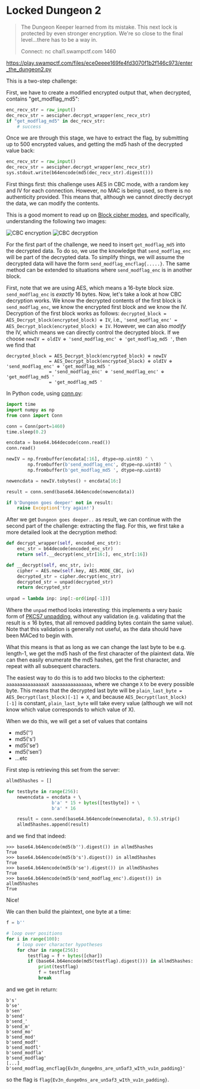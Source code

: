 # Locked Dungeon 2
> The Dungeon Keeper learned from its mistake. This next lock is protected by even stronger encryption. We're so close to the final level...there has to be a way in.
>
> Connect: nc chal1.swampctf.com 1460

https://play.swampctf.com/files/ece0eeee169fe4fd3070f1b2f146c973/enter_the_dungeon2.py

This is a two-step challenge:

First, we have to create a modified encrypted output that, when decrypted, contains "get_modflag_md5": 
```python
enc_recv_str = raw_input()
dec_recv_str = aescipher.decrypt_wrapper(enc_recv_str)
if "get_modflag_md5" in dec_recv_str:
    # success
```

Once we are through this stage, we have to extract the flag, by submitting up to 500 encrypted values, and getting the md5 hash of the decrypted value back:
```python
enc_recv_str = raw_input()
dec_recv_str = aescipher.decrypt_wrapper(enc_recv_str)
sys.stdout.write(b64encode(md5(dec_recv_str).digest()))
```

First things first: this challenge uses AES in CBC mode, with a random key and IV for each connection. However, no MAC is being used,
so there is no authenticity provided. This means that, although we cannot directly decrypt the data, we can modify the contents.

This is a good moment to read up on [Block cipher modes](https://en.wikipedia.org/wiki/Block_cipher_mode_of_operation),
and specifically, understanding the following two images:

![CBC encryption](https://upload.wikimedia.org/wikipedia/commons/thumb/8/80/CBC_encryption.svg/601px-CBC_encryption.svg.png)
![CBC decryption](https://upload.wikimedia.org/wikipedia/commons/thumb/2/2a/CBC_decryption.svg/601px-CBC_decryption.svg.png)

For the first part of the challenge, we need to insert `get_modflag_md5` into the decrypted data. To do so, we use the knowledge that
`send_modflag_enc` will be part of the decrypted data. To simplify things, we will assume the decrypted data will have the form 
`send_modflag_encflag{.....}`. The same method can be extended to situations where `send_modflag_enc` is in another block.

First, note that we are using AES, which means a 16-byte block size. `send_modflag_enc` is _exactly_ 16 bytes. Now, let's take a look
at how CBC decryption works. We know the decrypted contents of the first block is `send_modflag_enc`, we know the encrypted first block
and we know the IV. Decryption of the first block works as follows: `decrypted_block = AES_Decrypt_block(encrypted_block) ⊕ IV`, i.e.,
`'send_modflag_enc' = AES_Decrypt_block(encrypted_block) ⊕ IV`. However, we can also _modify_ the IV, which means we can directly control
the decrypted block. If we choose `newIV = oldIV ⊕ 'send_modflag_enc' ⊕ 'get_modflag_md5 '`, then we find that

```
decrypted_block = AES_Decrypt_block(encrypted_block) ⊕ newIV
                = AES_Decrypt_block(encrypted_block) ⊕ oldIV ⊕ 'send_modflag_enc' ⊕ 'get_modflag_md5 '
                = 'send_modflag_enc' ⊕ 'send_modflag_enc' ⊕ 'get_modflag_md5 '
                = 'get_modflag_md5 '
```

In Python code, using [conn.py](https://github.com/DancingSimpletons/writeups/blob/master/swampctf-2018/conn.py):
```python
import time
import numpy as np
from conn import Conn

conn = Conn(port=1460)
time.sleep(0.2)

encdata = base64.b64decode(conn.read())
conn.read()

newIV = np.frombuffer(encdata[:16], dtype=np.uint8) ^ \
        np.frombuffer(b'send_modflag_enc', dtype=np.uint8) ^ \
        np.frombuffer(b'get_modflag_md5 ', dtype=np.uint8) 

newencdata = newIV.tobytes() + encdata[16:]

result = conn.send(base64.b64encode(newencdata))

if b'Dungeon goes deeper' not in result:
    raise Exception('try again!')
```

After we get `Dungeon goes deeper..` as result, we can continue with the second part of the challenge: extracting the flag. For this,
we first take a more detailed look at the decryption method:

```python
def decrypt_wrapper(self, encoded_enc_str):
    enc_str = b64decode(encoded_enc_str)
    return self.__decrypt(enc_str[16:], enc_str[:16])

def __decrypt(self, enc_str, iv):
    cipher = AES.new(self.key, AES.MODE_CBC, iv)
    decrypted_str = cipher.decrypt(enc_str)
    decrypted_str = unpad(decrypted_str)
    return decrypted_str
    
unpad = lambda inp: inp[:-ord(inp[-1])]
```

Where the `unpad` method looks interesting: this implements a very basic form of [PKCS7 unpadding](https://en.wikipedia.org/wiki/Padding_(cryptography)#PKCS7),
without any validation (e.g. validating that the result is ≤ 16 bytes, that all removed padding bytes contain the same value). Note
that this validation is generally not useful, as the data should have been MACed to begin with.

What this means is that as long as we can change the last byte to be e.g. length-1, we get the md5 hash of the first character of the
plaintext data. We can then easily enumerate the md5 hashes, get the first character, and repeat with all subsequent characters.

The easiest way to do this is to add two blocks to the ciphertext: `aaaaaaaaaaaaaaaX aaaaaaaaaaaaaaa`, where we change `X` to be every
possible byte. This means that the decrypted last byte will be `plain_last_byte = AES_Decrypt(last_block)[-1] ⊕ X`, and because
`AES_Decrypt(last_block)[-1]` is constant, `plain_last_byte` will take every value (although we will not know which value corresponds
to which value of X).

When we do this, we will get a set of values that contains
- md5('')
- md5('s')
- md5('se')
- md5('sen')
- ...etc

First step is retrieving this set from the server:

```python
allmd5hashes = []

for testbyte in range(256):
    newencdata = encdata + \ 
                 b'a' * 15 + bytes([testbyte]) + \
                 b'a' * 16

    result = conn.send(base64.b64encode(newencdata), 0.5).strip()
    allmd5hashes.append(result)
```

and we find that indeed:
```
>>> base64.b64encode(md5(b'').digest()) in allmd5hashes
True
>>> base64.b64encode(md5(b's').digest()) in allmd5hashes
True
>>> base64.b64encode(md5(b'se').digest()) in allmd5hashes
True
>>> base64.b64encode(md5(b'send_modflag_enc').digest()) in allmd5hashes
True
```
Nice!

We can then build the plaintext, one byte at a time:
```python
f = b''

# loop over positions
for i in range(100):
    # loop over character hypotheses
    for char in range(256):
        testflag = f + bytes([char])
        if (base64.b64encode(md5(testflag).digest())) in allmd5hashes:
            print(testflag)
            f = testflag
            break
```

and we get in return:
```
b's'
b'se'
b'sen'
b'send'
b'send_'
b'send_m'
b'send_mo'
b'send_mod'
b'send_modf'
b'send_modfl'
b'send_modfla'
b'send_modflag'
[...]
b'send_modflag_encflag{Ev3n_dunge0ns_are_un5af3_wIth_vu1n_padding}'
```

so the flag is `flag{Ev3n_dunge0ns_are_un5af3_wIth_vu1n_padding}`.

